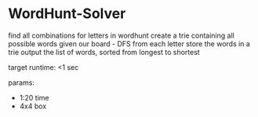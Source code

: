 # WordHunt-Solver


find all combinations for letters in wordhunt
create a trie containing all possible words given our board - DFS from each letter
store the words in a trie
output the list of words, sorted from longest to shortest

target runtime: <1 sec

params:
- 1:20 time
- 4x4 box